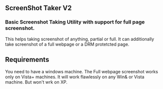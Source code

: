## ScreenShot Taker V2
### Basic Screenshot Taking Utility with support for full page screenshot.

This helps taking screenshot of anything, partial or full. It can additionally take screenshot of a full webpage or a DRM protetcted page.

## Requirements

You need to have a windows machine.
The Full webpage screenshot works only on Vista+ machines. It will work flawlessly on any Win& or Vista machine. But won't wrk on XP.


